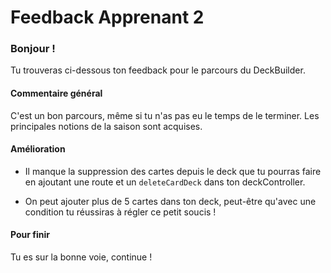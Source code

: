 # Feedback Apprenant 2

### Bonjour ! 

Tu trouveras ci-dessous ton feedback pour le parcours du DeckBuilder.

#### Commentaire général

C'est un bon parcours, même si tu n'as pas eu le temps de le terminer. Les principales notions de la saison sont acquises. 

#### Amélioration

* Il manque la suppression des cartes depuis le deck que tu pourras faire en ajoutant une route et un `deleteCardDeck` dans ton deckController. 

* On peut ajouter plus de 5 cartes dans ton deck, peut-être qu'avec une condition tu réussiras à régler ce petit soucis !

#### Pour finir

Tu es sur la bonne voie, continue ! 
